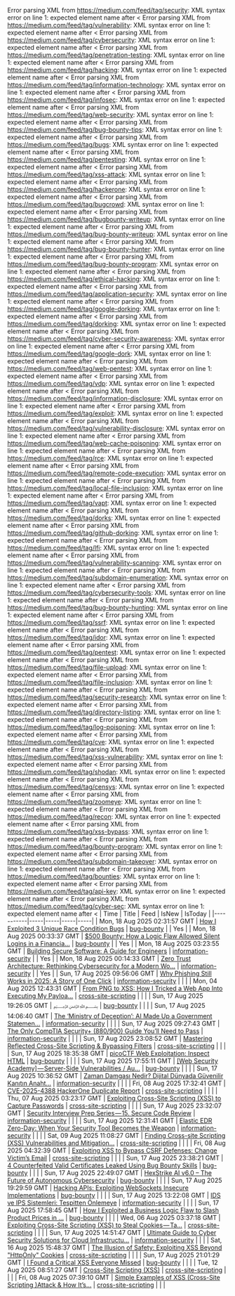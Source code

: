 Error parsing XML from https://medium.com/feed/tag/security: XML syntax error on line 1: expected element name after <
Error parsing XML from https://medium.com/feed/tag/vulnerability: XML syntax error on line 1: expected element name after <
Error parsing XML from https://medium.com/feed/tag/cybersecurity: XML syntax error on line 1: expected element name after <
Error parsing XML from https://medium.com/feed/tag/penetration-testing: XML syntax error on line 1: expected element name after <
Error parsing XML from https://medium.com/feed/tag/hacking: XML syntax error on line 1: expected element name after <
Error parsing XML from https://medium.com/feed/tag/information-technology: XML syntax error on line 1: expected element name after <
Error parsing XML from https://medium.com/feed/tag/infosec: XML syntax error on line 1: expected element name after <
Error parsing XML from https://medium.com/feed/tag/web-security: XML syntax error on line 1: expected element name after <
Error parsing XML from https://medium.com/feed/tag/bug-bounty-tips: XML syntax error on line 1: expected element name after <
Error parsing XML from https://medium.com/feed/tag/bugs: XML syntax error on line 1: expected element name after <
Error parsing XML from https://medium.com/feed/tag/pentesting: XML syntax error on line 1: expected element name after <
Error parsing XML from https://medium.com/feed/tag/xss-attack: XML syntax error on line 1: expected element name after <
Error parsing XML from https://medium.com/feed/tag/hackerone: XML syntax error on line 1: expected element name after <
Error parsing XML from https://medium.com/feed/tag/bugcrowd: XML syntax error on line 1: expected element name after <
Error parsing XML from https://medium.com/feed/tag/bugbounty-writeup: XML syntax error on line 1: expected element name after <
Error parsing XML from https://medium.com/feed/tag/bug-bounty-writeup: XML syntax error on line 1: expected element name after <
Error parsing XML from https://medium.com/feed/tag/bug-bounty-hunter: XML syntax error on line 1: expected element name after <
Error parsing XML from https://medium.com/feed/tag/bug-bounty-program: XML syntax error on line 1: expected element name after <
Error parsing XML from https://medium.com/feed/tag/ethical-hacking: XML syntax error on line 1: expected element name after <
Error parsing XML from https://medium.com/feed/tag/application-security: XML syntax error on line 1: expected element name after <
Error parsing XML from https://medium.com/feed/tag/google-dorking: XML syntax error on line 1: expected element name after <
Error parsing XML from https://medium.com/feed/tag/dorking: XML syntax error on line 1: expected element name after <
Error parsing XML from https://medium.com/feed/tag/cyber-security-awareness: XML syntax error on line 1: expected element name after <
Error parsing XML from https://medium.com/feed/tag/google-dork: XML syntax error on line 1: expected element name after <
Error parsing XML from https://medium.com/feed/tag/web-pentest: XML syntax error on line 1: expected element name after <
Error parsing XML from https://medium.com/feed/tag/vdp: XML syntax error on line 1: expected element name after <
Error parsing XML from https://medium.com/feed/tag/information-disclosure: XML syntax error on line 1: expected element name after <
Error parsing XML from https://medium.com/feed/tag/exploit: XML syntax error on line 1: expected element name after <
Error parsing XML from https://medium.com/feed/tag/vulnerability-disclosure: XML syntax error on line 1: expected element name after <
Error parsing XML from https://medium.com/feed/tag/web-cache-poisoning: XML syntax error on line 1: expected element name after <
Error parsing XML from https://medium.com/feed/tag/rce: XML syntax error on line 1: expected element name after <
Error parsing XML from https://medium.com/feed/tag/remote-code-execution: XML syntax error on line 1: expected element name after <
Error parsing XML from https://medium.com/feed/tag/local-file-inclusion: XML syntax error on line 1: expected element name after <
Error parsing XML from https://medium.com/feed/tag/vapt: XML syntax error on line 1: expected element name after <
Error parsing XML from https://medium.com/feed/tag/dorks: XML syntax error on line 1: expected element name after <
Error parsing XML from https://medium.com/feed/tag/github-dorking: XML syntax error on line 1: expected element name after <
Error parsing XML from https://medium.com/feed/tag/lfi: XML syntax error on line 1: expected element name after <
Error parsing XML from https://medium.com/feed/tag/vulnerability-scanning: XML syntax error on line 1: expected element name after <
Error parsing XML from https://medium.com/feed/tag/subdomain-enumeration: XML syntax error on line 1: expected element name after <
Error parsing XML from https://medium.com/feed/tag/cybersecurity-tools: XML syntax error on line 1: expected element name after <
Error parsing XML from https://medium.com/feed/tag/bug-bounty-hunting: XML syntax error on line 1: expected element name after <
Error parsing XML from https://medium.com/feed/tag/ssrf: XML syntax error on line 1: expected element name after <
Error parsing XML from https://medium.com/feed/tag/idor: XML syntax error on line 1: expected element name after <
Error parsing XML from https://medium.com/feed/tag/pentest: XML syntax error on line 1: expected element name after <
Error parsing XML from https://medium.com/feed/tag/file-upload: XML syntax error on line 1: expected element name after <
Error parsing XML from https://medium.com/feed/tag/file-inclusion: XML syntax error on line 1: expected element name after <
Error parsing XML from https://medium.com/feed/tag/security-research: XML syntax error on line 1: expected element name after <
Error parsing XML from https://medium.com/feed/tag/directory-listing: XML syntax error on line 1: expected element name after <
Error parsing XML from https://medium.com/feed/tag/log-poisoning: XML syntax error on line 1: expected element name after <
Error parsing XML from https://medium.com/feed/tag/cve: XML syntax error on line 1: expected element name after <
Error parsing XML from https://medium.com/feed/tag/xss-vulnerability: XML syntax error on line 1: expected element name after <
Error parsing XML from https://medium.com/feed/tag/shodan: XML syntax error on line 1: expected element name after <
Error parsing XML from https://medium.com/feed/tag/censys: XML syntax error on line 1: expected element name after <
Error parsing XML from https://medium.com/feed/tag/zoomeye: XML syntax error on line 1: expected element name after <
Error parsing XML from https://medium.com/feed/tag/recon: XML syntax error on line 1: expected element name after <
Error parsing XML from https://medium.com/feed/tag/xss-bypass: XML syntax error on line 1: expected element name after <
Error parsing XML from https://medium.com/feed/tag/bounty-program: XML syntax error on line 1: expected element name after <
Error parsing XML from https://medium.com/feed/tag/subdomain-takeover: XML syntax error on line 1: expected element name after <
Error parsing XML from https://medium.com/feed/tag/bounties: XML syntax error on line 1: expected element name after <
Error parsing XML from https://medium.com/feed/tag/api-key: XML syntax error on line 1: expected element name after <
Error parsing XML from https://medium.com/feed/tag/cyber-sec: XML syntax error on line 1: expected element name after <
| Time | Title | Feed | IsNew | IsToday |
|-----------|-----|-----|-----|-----|
| Mon, 18 Aug 2025 02:31:57 GMT | [How I Exploited 3 Unique Race Condition Bugs](https://medium.com/p/934ea54ebf58) | [bug-bounty](https://medium.com/feed/tag/bug-bounty) |  | Yes |
| Mon, 18 Aug 2025 00:33:37 GMT | [$500 Bounty: How a Logic Flaw Allowed Silent Logins in a Financia...](https://medium.com/p/5eed48939018) | [bug-bounty](https://medium.com/feed/tag/bug-bounty) |  | Yes |
| Mon, 18 Aug 2025 03:23:55 GMT | [Building Secure Software: A Guide for Engineers](https://medium.com/p/becc598e2fbb) | [information-security](https://medium.com/feed/tag/information-security) |  | Yes |
| Mon, 18 Aug 2025 00:14:33 GMT | [Zero Trust Architecture: Rethinking Cybersecurity for a Modern Wo...](https://medium.com/p/a40d7339e7d3) | [information-security](https://medium.com/feed/tag/information-security) |  | Yes |
| Sun, 17 Aug 2025 09:56:06 GMT | [Why Phishing Still Works in 2025: A Story of One Click](https://medium.com/p/33601f5b6b34) | [information-security](https://medium.com/feed/tag/information-security) |  |  |
| Mon, 04 Aug 2025 12:43:31 GMT | [From PNG to XSS: How I Tricked a Web App Into Executing My Payloa...](https://medium.com/p/c66f5a990195) | [cross-site-scripting](https://medium.com/feed/tag/cross-site-scripting) |  |  |
| Sun, 17 Aug 2025 19:26:05 GMT | [﷽](https://medium.com/p/b3205aa78fbb) | [bug-bounty](https://medium.com/feed/tag/bug-bounty) |  |  |
| Sun, 17 Aug 2025 14:06:40 GMT | [The ‘Ministry of Deception’: AI Made Up a Government Statemen...](https://medium.com/p/6653a8959b6c) | [information-security](https://medium.com/feed/tag/information-security) |  |  |
| Sun, 17 Aug 2025 09:27:43 GMT | [The Only CompTIA Security+ (880/900) Guide You’ll Need to Pass](https://medium.com/p/1f903c71f77a) | [information-security](https://medium.com/feed/tag/information-security) |  |  |
| Sun, 17 Aug 2025 23:08:52 GMT | [Mastering Reflected Cross-Site Scripting & Bypassing Filters](https://medium.com/p/c59f3095f621) | [cross-site-scripting](https://medium.com/feed/tag/cross-site-scripting) |  |  |
| Sun, 17 Aug 2025 18:35:38 GMT | [picoCTF Web Exploitation: Inspect HTML](https://medium.com/p/655c4e92f002) | [bug-bounty](https://medium.com/feed/tag/bug-bounty) |  |  |
| Sun, 17 Aug 2025 17:55:11 GMT | [\[Web Security Academy\] — Server-Side Vulnerabilities / Au...](https://medium.com/p/dd023ff17bb4) | [bug-bounty](https://medium.com/feed/tag/bug-bounty) |  |  |
| Sun, 17 Aug 2025 10:36:52 GMT | [Zaman Damgası Nedir? Dijital Dünyada Güvenilir Kanıtın Anaht...](https://medium.com/p/bb1416fcd454) | [information-security](https://medium.com/feed/tag/information-security) |  |  |
| Fri, 08 Aug 2025 17:32:41 GMT | [CVE-2025-4388 HackerOne Duplicate Report](https://medium.com/p/0a1b34444293) | [cross-site-scripting](https://medium.com/feed/tag/cross-site-scripting) |  |  |
| Thu, 07 Aug 2025 03:23:17 GMT | [Exploiting Cross-Site Scripting (XSS) to Capture Passwords](https://medium.com/p/371670c3dc03) | [cross-site-scripting](https://medium.com/feed/tag/cross-site-scripting) |  |  |
| Sun, 17 Aug 2025 23:32:07 GMT | [Security Interview Prep Series — 15. Secure Code Review](https://medium.com/p/38f9444e8f13) | [information-security](https://medium.com/feed/tag/information-security) |  |  |
| Sun, 17 Aug 2025 12:31:41 GMT | [Elastic EDR Zero-Day: When Your Security Tool Becomes the Weapon](https://medium.com/p/c57b4f2b0ab4) | [information-security](https://medium.com/feed/tag/information-security) |  |  |
| Sat, 09 Aug 2025 11:08:27 GMT | [Finding Cross-site Scripting (XSS) Vulnerabilities and Mitigation...](https://medium.com/p/536b01700b5b) | [cross-site-scripting](https://medium.com/feed/tag/cross-site-scripting) |  |  |
| Fri, 08 Aug 2025 04:32:39 GMT | [Exploiting XSS to Bypass CSRF Defenses: Change Victim’s Email](https://medium.com/p/dcdcbfe1d5df) | [cross-site-scripting](https://medium.com/feed/tag/cross-site-scripting) |  |  |
| Sun, 17 Aug 2025 23:38:21 GMT | [4 Counterfeited Valid Certificates Leaked Using Bug Bounty Skills](https://medium.com/p/3ed856006b74) | [bug-bounty](https://medium.com/feed/tag/bug-bounty) |  |  |
| Sun, 17 Aug 2025 22:49:07 GMT | [ HexStrike AI v6.0 – The Future of Autonomous Cybersecurity](https://medium.com/p/1f5ee70fc34e) | [bug-bounty](https://medium.com/feed/tag/bug-bounty) |  |  |
| Sun, 17 Aug 2025 19:29:59 GMT | [Hacking APIs: Exploiting WebSockets Insecure Implementations](https://medium.com/p/a69cba59b0ad) | [bug-bounty](https://medium.com/feed/tag/bug-bounty) |  |  |
| Sun, 17 Aug 2025 13:22:08 GMT | [IDS ve IPS Sistemleri: Tespitten Önlemeye](https://medium.com/p/ff116a1fadaf) | [information-security](https://medium.com/feed/tag/information-security) |  |  |
| Sun, 17 Aug 2025 17:58:45 GMT | [How I Exploited a Business Logic Flaw to Slash Product Prices in ...](https://medium.com/p/64cd1d445d17) | [bug-bounty](https://medium.com/feed/tag/bug-bounty) |  |  |
| Wed, 06 Aug 2025 03:37:18 GMT | [Exploiting Cross-Site Scripting (XSS) to Steal Cookies — Ta...](https://medium.com/p/abd98e0849d2) | [cross-site-scripting](https://medium.com/feed/tag/cross-site-scripting) |  |  |
| Sun, 17 Aug 2025 14:51:47 GMT | [Ultimate Guide to Cyber Security Solutions for Cloud Infrastructu...](https://medium.com/p/be5e18e0aa3c) | [information-security](https://medium.com/feed/tag/information-security) |  |  |
| Sat, 16 Aug 2025 15:48:37 GMT | [The Illusion of Safety: Exploiting XSS Beyond "HttpOnly" Cookies](https://medium.com/p/b81c6493bb76) | [cross-site-scripting](https://medium.com/feed/tag/cross-site-scripting) |  |  |
| Sun, 17 Aug 2025 21:01:29 GMT | [I Found a Critical XSS Everyone Missed](https://medium.com/p/16dd284919c9) | [bug-bounty](https://medium.com/feed/tag/bug-bounty) |  |  |
| Tue, 12 Aug 2025 08:51:27 GMT | [Cross-Site Scripting (XSS)](https://medium.com/p/6efe4650448d) | [cross-site-scripting](https://medium.com/feed/tag/cross-site-scripting) |  |  |
| Fri, 08 Aug 2025 07:39:10 GMT | [Simple Examples of XSS (Cross-Site Scripting )Attack & How It’s...](https://medium.com/p/64adbb36a3e1) | [cross-site-scripting](https://medium.com/feed/tag/cross-site-scripting) |  |  |
